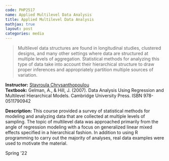 ```yaml
---
code: PHP2517
name: Applied Multilevel Data Analysis
title: Applied Multilevel Data Analysis
mathjax: true
layout: post
categories: media
---
```


>  Multilevel data structures are found in longitudinal studies, clustered designs, and many other settings where data are structured at multiple levels of aggregation. Statistical methods for analyzing this type of data take into account their hierarchical structure to draw proper inferences and appropriately partition multiple sources of variation.

**Instructor:** [Stavroula Chrysanthopoulou](https://vivo.brown.edu/display/schrysan) <br>
**Textbook:** Gelman, A., & Hill, J. (2007). Data Analysis Using Regression and Multilevel Hierarchical Models. Cambridge University Press. ISBN 978-0511790942

**Description:** This course provided a survey of statistical methods for modeling and analyzing data that are collected at multiple levels of sampling. The topic of multilevel data was approached primarily from the angle of regression modeling with a focus on generalized linear mixed effects specified in a hierarchical fashion. In addition to using R programming to carry out the majority of analyses, real data examples were used to motivate the material.

Spring '22
